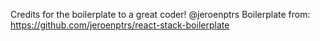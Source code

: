 




Credits for the boilerplate to a great coder! @jeroenptrs
Boilerplate from: https://github.com/jeroenptrs/react-stack-boilerplate